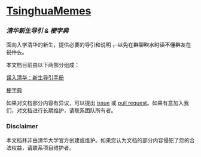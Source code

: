 # [TsinghuaMemes](https://github.com/TsinghuaMemes/TsinghuaMemes)

### _清华新生导引 & 梗字典_

面向入学清华的新生，提供必要的导引和说明 ~~，以免在群聊吹水时读不懂群友在说什么~~。

本文档目前由以下两部分组成：

[误入清华：新生导引手册](/误入清华：新生指引手册/误入清华：新生指引手册.md)

[梗字典](/梗字典/梗字典.md)

如果对文档部分内容有异议，可以提出 [issue](https://github.com/TsinghuaMemes/TsinghuaMemes/issues) 或 [pull request](https://github.com/TsinghuaMemes/TsinghuaMemes/pulls)。如果有意加入我们，对文档进行长期维护，请联系团队所有者。

### Disclaimer

本文档并非由清华大学官方创建或维护。如果您认为文档的部分内容侵犯了您的合法权益，请联系项目维护者。